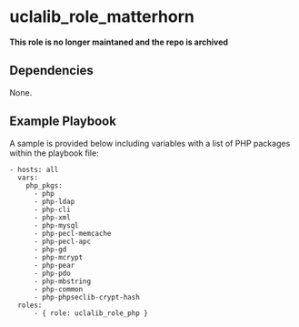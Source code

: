 uclalib_role_matterhorn
=========

**This role is no longer maintaned and the repo is archived**

Dependencies
------------

None.

Example Playbook
----------------

A sample is provided below including variables with a list of PHP packages within the playbook file:

    - hosts: all
      vars:
        php_pkgs:
          - php
          - php-ldap
          - php-cli
          - php-xml
          - php-mysql
          - php-pecl-memcache
          - php-pecl-apc
          - php-gd
          - php-mcrypt
          - php-pear
          - php-pdo
          - php-mbstring
          - php-common
          - php-phpseclib-crypt-hash
      roles:
          - { role: uclalib_role_php }
